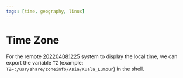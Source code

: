 ```yaml
---
tags: [time, geography, linux]
---
```


# Time Zone

For the remote [202204081225](202204081225.md) system to display the local time, we can export
the variable `TZ` (example: `TZ=:/usr/share/zoneinfo/Asia/Kuala_Lumpur`) in the
shell.
